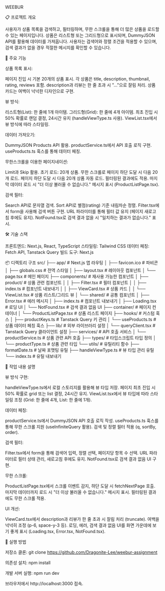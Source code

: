 WEEBUR

📋 프로젝트 개요

사용자가 상품 목록을 검색하고, 필터링하며, 무한 스크롤을 통해 더 많은 상품을 로드할 수 있는 페이지입니다.
상품은 리스트형 또는 그리드형으로 표시되며, DummyJSON API를 활용해 데이터를 가져옵니다.
사용자는 검색어와 정렬 조건을 적용할 수 있으며, 검색 결과가 없을 경우 적절한 메시지를 확인할 수 있습니다.

🎯 주요 기능

상품 목록 표시:

페이지 진입 시 기본 20개의 상품 표시.
각 상품은 title, description, thumbnail, rating, reviews 포함.
description과 리뷰는 한 줄 초과 시 "..."으로 잘림 처리.
상품 카드는 여백이 넉넉한 디자인으로 구현.

뷰 방식:

리스트형(List): 한 줄에 1개 아이템.
그리드형(Grid): 한 줄에 4개 아이템.
최초 진입 시 50% 확률로 랜덤 결정, 24시간 유지 (handleViewType.ts 사용).
ViewList.tsx에서 뷰 방식에 따라 스타일링.

데이터 가져오기:

DummyJSON Products API 활용.
productService.ts에서 API 호출 로직 구현.
useProducts.ts 훅스를 통해 데이터 페칭.

무한스크롤을 이용한 페이지네이션:

Limit과 Skip 활용.
초기 로드: 20개 상품.
무한 스크롤로 페이지 하단 도달 시 다음 20개 로드.
페이지 하단 도달 시 다음 20개 상품 자동 로드.
필터링된 결과에도 적용.
마지막 데이터 로드 시 "더 이상 불러올 수 없습니다." 메시지 표시 (ProductListPage.tsx).

검색 필터:

Search API로 문자열 검색.
Sort API로 별점(rating) 기준 내림차순 정렬.
Filter.tsx에서 form을 사용해 검색 버튼 구현.
URL 파라미터를 통해 필터 값 유지 (페이지 새로고침 후에도 유지).
NotFound.tsx로 검색 결과 없을 시 "일치하는 결과가 없습니다." 표시.


🛠️ 기술 스택

프론트엔드: Next.js, React, TypeScript
스타일링: Tailwind CSS
데이터 페칭: Fetch API, Tanstack Query
빌드 도구: Next.js

📦 디렉토리 구조
src/
├── app/ # Next.js 앱 라우팅
│ ├── favicon.ico # 파비콘
│ ├── globals.css # 전역 스타일
│ ├── layout.tsx # 레이아웃 컴포넌트
│ └── page.tsx # 메인 페이지
├── components/ # 재사용 가능한 컴포넌트
│ ├── product/ # 상품 관련 컴포넌트
│ │ ├── Filter.tsx # 필터 컴포넌트
│ │ ├── index.ts # 컴포넌트 내보내기
│ │ ├── ViewCard.tsx # 상품 카드
│ │ └── ViewList.tsx # 상품 리스트/그리드 뷰
│ └── shared/ # 공통 컴포넌트
│ ├── Error.tsx # 에러 메시지
│ ├── index.ts # 컴포넌트 내보내기
│ ├── Loading.tsx # 로딩 UI
│ └── NotFound.tsx # 검색 결과 없음 UI
├── container/ # 페이지 컨테이너
│ └── ProductListPage.tsx # 상품 리스트 페이지
├── hooks/ # 커스텀 훅스
│ ├── productKeys.ts # Tanstack Query 키 관리
│ └── useProducts.ts # 상품 데이터 페칭 훅스
├── lib/ # 외부 라이브러리 설정
│ └── queryClient.tsx # Tanstack Query 클라이언트 설정
├── services/ # API 호출 서비스
│ └── productService.ts # 상품 관련 API 호출
├── types/ # 타입스크립트 타입 정의
│ └── productType.ts # 상품 관련 타입
└── utils/ # 유틸리티 함수
├── formatDate.ts # 날짜 포맷팅 유틸
├── handleViewType.ts # 뷰 타입 관리 유틸
└── index.ts # 유틸 내보내기

📝 작업 내용 설명

뷰 방식 구현:

handleViewType.ts에서 로컬 스토리지를 활용해 뷰 타입 저장.
페이지 최초 진입 시 50% 확률로 grid 또는 list 결정, 24시간 유지.
ViewList.tsx에서 뷰 타입에 따라 스타일링 조정 (Grid: 한 줄에 4개, List: 한 줄에 1개).

데이터 페칭:

productService.ts에서 DummyJSON API 호출 로직 작성.
useProducts.ts 훅스를 통해 무한 스크롤 지원 (useInfiniteQuery 활용).
검색 및 정렬 필터 적용 (q, sortBy, order).

검색 필터:

Filter.tsx에서 form을 통해 검색어 입력, 정렬 선택, 페이지당 항목 수 선택.
URL 파라미터로 필터 상태 관리, 새로고침 후에도 유지.
NotFound.tsx로 검색 결과 없음 UI 구현.

무한 스크롤:

ProductListPage.tsx에서 스크롤 이벤트 감지, 하단 도달 시 fetchNextPage 호출.
마지막 데이터까지 로드 시 "더 이상 불러올 수 없습니다." 메시지 표시.
필터링된 결과에도 무한 스크롤 적용.

UI 개선:

ViewCard.tsx에서 description과 리뷰가 한 줄 초과 시 잘림 처리 (truncate).
여백을 넉넉히 조정 (p-6, space-y-3 등).
로딩, 에러, 검색 결과 없음 UI를 화면 가운데에 보기 좋게 표시 (Loading.tsx, Error.tsx, NotFound.tsx).

🚀 실행 방법

저장소 클론:
git clone https://github.com/Dragonite-Lee/weebur-assignment

의존성 설치:
npm install

개발 서버 실행:
npm run dev

브라우저에서 http://localhost:3000 접속.
